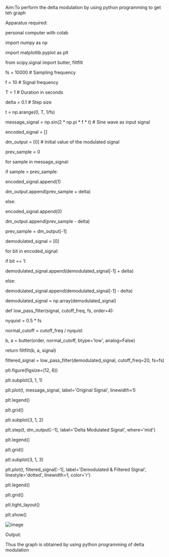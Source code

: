 Aim:To perform the delta modulation by using python programming to get teh graph

Apparatus required:

personal computer with colab 

import numpy as np

import matplotlib.pyplot as plt

from scipy.signal import butter, filtfilt

fs = 10000  # Sampling frequency

f = 10  # Signal frequency

T = 1  # Duration in seconds

delta = 0.1  # Step size

t = np.arange(0, T, 1/fs)

message_signal = np.sin(2 * np.pi * f * t)  # Sine wave as input signal

encoded_signal = []

dm_output = [0]  # Initial value of the modulated signal

prev_sample = 0

for sample in message_signal:

if sample > prev_sample:

encoded_signal.append(1)

dm_output.append(prev_sample + delta)

else:

encoded_signal.append(0)

dm_output.append(prev_sample - delta)

prev_sample = dm_output[-1]

demodulated_signal = [0]

for bit in encoded_signal:

if bit == 1:

demodulated_signal.append(demodulated_signal[-1] + delta)

else:

demodulated_signal.append(demodulated_signal[-1] - delta)

demodulated_signal = np.array(demodulated_signal)

def low_pass_filter(signal, cutoff_freq, fs, order=4):

nyquist = 0.5 * fs

normal_cutoff = cutoff_freq / nyquist

b, a = butter(order, normal_cutoff, btype='low', analog=False)

return filtfilt(b, a, signal)

filtered_signal = low_pass_filter(demodulated_signal, cutoff_freq=20, fs=fs)

plt.figure(figsize=(12, 6))

plt.subplot(3, 1, 1)

plt.plot(t, message_signal, label='Original Signal', linewidth=1)

plt.legend()

plt.grid()

plt.subplot(3, 1, 2)

plt.step(t, dm_output[:-1], label='Delta Modulated Signal', where='mid')

plt.legend()

plt.grid()

plt.subplot(3, 1, 3)

plt.plot(t, filtered_signal[:-1], label='Demodulated & Filtered Signal', linestyle='dotted', linewidth=1, color='r')

plt.legend()

plt.grid()

plt.tight_layout()

plt.show()

![image](https://github.com/user-attachments/assets/d9d50fda-9ef0-41af-9279-81e64de85905)

Output:

Thus the graph is obtained by using python programming of delta modulation
